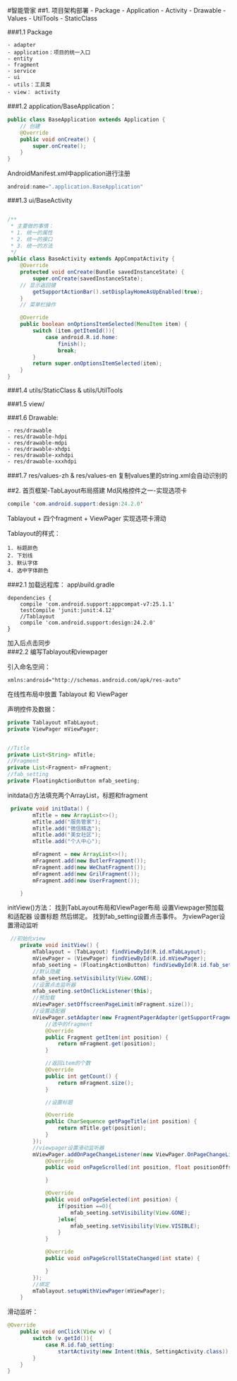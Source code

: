 #智能管家
##1. 项目架构部署
	- Package
	- Application
	- Activity
	- Drawable
	- Values
	- UtilTools
	- StaticClass

###1.1 Package
	
	- adapter
	- application：项目的统一入口
	- entity
	- fragment
	- service
	- ui
	- utils：工具类
	- view： activity

###1.2 application/BaseApplication：

```java
public class BaseApplication extends Application {
    // 创建
    @Override
    public void onCreate() {
        super.onCreate();
    }
}
```

AndroidManifest.xml中application进行注册

```java
android:name=".application.BaseApplication"
```
###1.3 ui/BaseActivity

```java

/**
 * 主要做的事情：
 * 1. 统一的属性
 * 2. 统一的接口
 * 3. 统一的方法
 */
public class BaseActivity extends AppCompatActivity {
    @Override
    protected void onCreate(Bundle savedInstanceState) {
        super.onCreate(savedInstanceState);
    // 显示返回键
        getSupportActionBar().setDisplayHomeAsUpEnabled(true);
    }
    // 菜单栏操作

    @Override
    public boolean onOptionsItemSelected(MenuItem item) {
        switch (item.getItemId()){
            case android.R.id.home:
                finish();
                break;
        }
        return super.onOptionsItemSelected(item);
    }
}

```

###1.4 utils/StaticClass & utils/UtilTools
		


###1.5 view/

###1.6 Drawable:

	- res/drawable
	- res/drawable-hdpi
	- res/drawable-mdpi
	- res/drawable-xhdpi
	- res/drawable-xxhdpi
	- res/drawable-xxxhdpi

###1.7 res/values-zh & res/values-en
		复制values里的string.xml会自动识别的

##2. 首页框架-TabLayout布局搭建
Md风格控件之一-实现选项卡

```java
compile 'com.android.support:design:24.2.0'
```
Tablayout + 四个fragment + ViewPager
实现选项卡滑动

Tablayout的样式：
	
	1. 标题颜色
	2. 下划线
	3. 默认字体
	4. 选中字体颜色

###2.1 加载远程库：
app\build.gradle

```
dependencies {
    compile 'com.android.support:appcompat-v7:25.1.1'
    testCompile 'junit:junit:4.12'
    //Tablayout
    compile 'com.android.support:design:24.2.0'
}
```
加入后点击同步		
###2.2 编写Tablayout和viewpager

引入命名空间：
```
xmlns:android="http://schemas.android.com/apk/res-auto"
```

在线性布局中放置 Tablayout 和 ViewPager

声明控件及数据：
```java
private Tablayout mTabLayout;
private ViewPager mViewPager;


//Title
private List<String> mTitle;
//Fragment
private List<Fragment> mFragment;
//fab_setting
private FloatingActionButton mfab_seeting;

```
initdata()方法填充两个ArrayList，标题和fragment
```java
 private void initData() {
        mTitle = new ArrayList<>();
        mTitle.add("服务管家");
        mTitle.add("微信精选");
        mTitle.add("美女社区");
        mTitle.add("个人中心");

        mFragment = new ArrayList<>();
        mFragment.add(new ButlerFragment());
        mFragment.add(new WeChatFragment());
        mFragment.add(new GrilFragment());
        mFragment.add(new UserFragment());

    }
```
initView()方法：
找到TabLayout布局和ViewPager布局
设置Viewpager预加载和适配器
设置标题
然后绑定。
找到fab_setting设置点击事件。
为viewPager设置滑动监听
```java
 //初始化view
    private void initView() {
        mTablayout = (TabLayout) findViewById(R.id.mTabLayout);
        mViewPager = (ViewPager) findViewById(R.id.mViewPager);
        mfab_seeting = (FloatingActionButton) findViewById(R.id.fab_setting);
        //默认隐藏
        mfab_seeting.setVisibility(View.GONE);
        //设置点击监听器
        mfab_seeting.setOnClickListener(this);
        //预加载
        mViewPager.setOffscreenPageLimit(mFragment.size());
        //设置适配器
        mViewPager.setAdapter(new FragmentPagerAdapter(getSupportFragmentManager()) {
            //选中的fragment
            @Override
            public Fragment getItem(int position) {
                return mFragment.get(position);
            }

            //返回item的个数
            @Override
            public int getCount() {
                return mFragment.size();
            }

            //设置标题

            @Override
            public CharSequence getPageTitle(int position) {
                return mTitle.get(position);
            }
        });
        //viewpager设置滑动监听器
        mViewPager.addOnPageChangeListener(new ViewPager.OnPageChangeListener() {
            @Override
            public void onPageScrolled(int position, float positionOffset, int positionOffsetPixels) {

            }

            @Override
            public void onPageSelected(int position) {
                if(position ==0){
                    mfab_seeting.setVisibility(View.GONE);
                }else{
                    mfab_seeting.setVisibility(View.VISIBLE);
                }
            }

            @Override
            public void onPageScrollStateChanged(int state) {

            }
        });
        //绑定
        mTablayout.setupWithViewPager(mViewPager);
    }

```
滑动监听：
```java
@Override
    public void onClick(View v) {
        switch (v.getId()){
            case R.id.fab_setting:
                startActivity(new Intent(this, SettingActivity.class));
        }
    }
}

```
